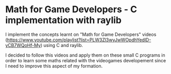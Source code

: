 # Math for Game Developers - C implementation with raylib
I implement the concepts learnt on "Math for Game Developers" videos (https://www.youtube.com/playlist?list=PLW3Zl3wyJwWOpdhYedlD-yCB7WQoHf-My)
using C and raylib.

I decided to follow this videos and apply them on these small C programs
in order to learn some maths related with the videogames developement
since I need to improve this aspect of my formation. 
